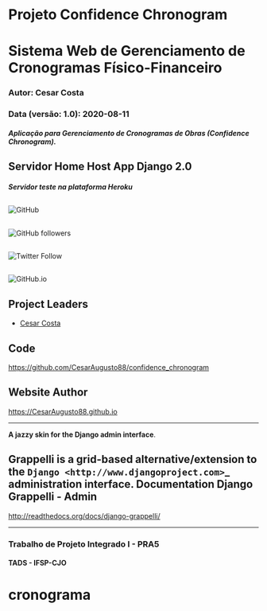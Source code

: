 Projeto Confidence Chronogram
=============================
Sistema Web de Gerenciamento de Cronogramas Físico-Financeiro
=============================================================
### Autor: Cesar Costa
### Data (versão: 1.0): 2020-08-11
##### Aplicação para Gerenciamento de Cronogramas de Obras (Confidence Chronogram).
## Servidor Home Host App Django 2.0
##### Servidor teste na plataforma Heroku
##

![GitHub](https://img.shields.io/github/license/CesarAugusto88/confidence_chronogram)

##

![GitHub followers](https://img.shields.io/github/followers/CesarAugusto88?%20Follow&style=social)

##

![Twitter Follow](https://img.shields.io/twitter/follow/cesaraugustodem?style=social)

##

![GitHub.io](https://img.shields.io/badge/Github.io-CesarAugusto88.github.io-red)

## Project Leaders

 - [Cesar Costa](https://github.com/cesaraugusto88)

##

Code
-------------------------------------------------------------

https://github.com/CesarAugusto88/confidence_chronogram

Website Author
-------------------------------------------------------------

https://CesarAugusto88.github.io

------------------------------------------------
**A jazzy skin for the Django admin interface**.

Grappelli is a grid-based alternative/extension to the `Django <http://www.djangoproject.com>`_ administration interface.
Documentation Django Grappelli - Admin
----------------------------------------------------------------

http://readthedocs.org/docs/django-grappelli/

----------------------------------------------------------------
### Trabalho de Projeto Integrado I - PRA5
#### TADS - IFSP-CJO

# cronograma
